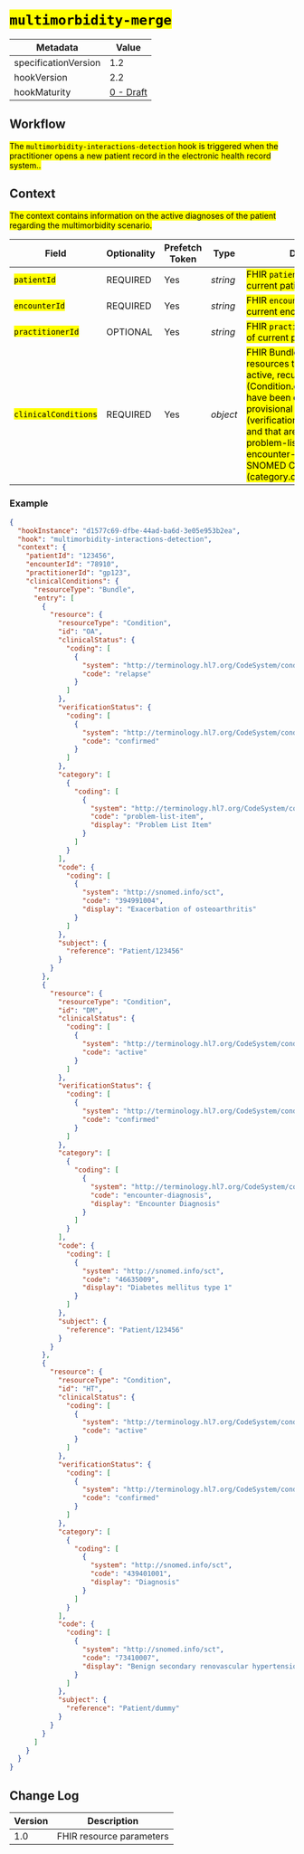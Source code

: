 # <mark>`multimorbidity-merge`</mark>

| Metadata | Value
| ---- | ----
| specificationVersion | 1.2
| hookVersion | 2.2
| hookMaturity | [0 - Draft](../../specification/1.0/#hook-maturity-model)

## Workflow

<mark>The `multimorbidity-interactions-detection` hook is triggered when the practitioner opens a new patient record in the electronic health record system..</mark>

## Context
<mark>The context contains information on the active diagnoses of the patient regarding the multimorbidity scenario.</mark>

Field | Optionality | Prefetch Token | Type | Description
----- | -------- | ---- | ---- | ----
<mark>`patientId`</mark> | REQUIRED | Yes | *string* | <mark>FHIR `patient.id` identifier of current patient.</mark>
<mark>`encounterId`</mark> | REQUIRED | Yes | *string* | <mark>FHIR `encounter.id` identifier of current encounter.</mark>
<mark>`practitionerId`</mark> | OPTIONAL | Yes | *string* | <mark>FHIR `practitioner.id` identifier of current practitioner.</mark>
<mark>`clinicalConditions`</mark> | REQUIRED | Yes | *object* | <mark>FHIR Bundle of Condition resources that are currently active, recurrent, or relapse (Condition.clinicalStatus), that have been confirmed or is provisional by clinical staff (verificationStatus.coding.code) and that are categorised as problem-list-item or encounter-diagnosis or SNOMED CT Diagnosis (category.coding.code).</mark>

### Example
```json
{
  "hookInstance": "d1577c69-dfbe-44ad-ba6d-3e05e953b2ea",
  "hook": "multimorbidity-interactions-detection",
  "context": {
    "patientId": "123456",
    "encounterId": "78910",
    "practitionerId": "gp123",
    "clinicalConditions": {
      "resourceType": "Bundle",
      "entry": [
        {
          "resource": {
            "resourceType": "Condition",
            "id": "OA",
            "clinicalStatus": {
              "coding": [
                {
                  "system": "http://terminology.hl7.org/CodeSystem/condition-clinical",
                  "code": "relapse"
                }
              ]
            },
            "verificationStatus": {
              "coding": [
                {
                  "system": "http://terminology.hl7.org/CodeSystem/condition-ver-status",
                  "code": "confirmed"
                }
              ]
            },
            "category": [
              {
                "coding": [
                  {
                    "system": "http://terminology.hl7.org/CodeSystem/condition-category",
                    "code": "problem-list-item",
                    "display": "Problem List Item"
                  }
                ]
              }
            ],
            "code": {
              "coding": [
                {
                  "system": "http://snomed.info/sct",
                  "code": "394991004",
                  "display": "Exacerbation of osteoarthritis"
                }
              ]
            },
            "subject": {
              "reference": "Patient/123456"
            }
          }
        },
        {
          "resource": {
            "resourceType": "Condition",
            "id": "DM",
            "clinicalStatus": {
              "coding": [
                {
                  "system": "http://terminology.hl7.org/CodeSystem/condition-clinical",
                  "code": "active"
                }
              ]
            },
            "verificationStatus": {
              "coding": [
                {
                  "system": "http://terminology.hl7.org/CodeSystem/condition-ver-status",
                  "code": "confirmed"
                }
              ]
            },
            "category": [
              {
                "coding": [
                  {
                    "system": "http://terminology.hl7.org/CodeSystem/condition-category",
                    "code": "encounter-diagnosis",
                    "display": "Encounter Diagnosis"
                  }
                ]
              }
            ],
            "code": {
              "coding": [
                {
                  "system": "http://snomed.info/sct",
                  "code": "46635009",
                  "display": "Diabetes mellitus type 1"
                }
              ]
            },
            "subject": {
              "reference": "Patient/123456"
            }
          }
        },
        {
          "resource": {
            "resourceType": "Condition",
            "id": "HT",
            "clinicalStatus": {
              "coding": [
                {
                  "system": "http://terminology.hl7.org/CodeSystem/condition-clinical",
                  "code": "active"
                }
              ]
            },
            "verificationStatus": {
              "coding": [
                {
                  "system": "http://terminology.hl7.org/CodeSystem/condition-ver-status",
                  "code": "confirmed"
                }
              ]
            },
            "category": [
              {
                "coding": [
                  {
                    "system": "http://snomed.info/sct",
                    "code": "439401001",
                    "display": "Diagnosis"
                  }
                ]
              }
            ],
            "code": {
              "coding": [
                {
                  "system": "http://snomed.info/sct",
                  "code": "73410007",
                  "display": "Benign secondary renovascular hypertension (disorder)"
                }
              ]
            },
            "subject": {
              "reference": "Patient/dummy"
            }
          }
        }
      ]
    }
  }
}

```

## Change Log

Version | Description
---- | ----
1.0 | FHIR resource parameters
